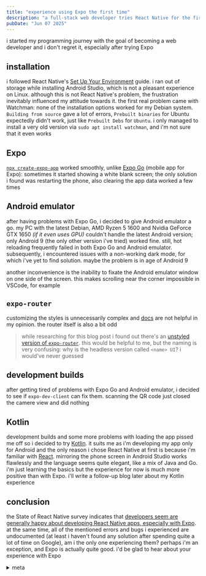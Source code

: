 ```yaml
---
title: "experience using Expo the first time"
description: "a full-stack web developer tries React Native for the first time"
pubDate: "Jun 07 2025"
---
```


i started my programming journey with the goal of becoming a web developer and i don't regret it, especially after trying Expo

## installation

i followed React Native's [Set Up Your Environment](https://reactnative.dev/docs/set-up-your-environment) guide. i ran out of storage while installing Android Studio, which is not a pleasant experience on Linux. although this is not React Native's problem, the frustration inevitably influenced my attitude towards it. the first real problem came with Watchman: none of the installation options worked for my Debian system. `Building from source` gave a lot of errors, `Prebuilt binaries` for Ubuntu expectedly didn't work, just like `Prebuilt Debs` for `Ubuntu`. i only managed to install a very old version via `sudo apt install watchman`, and i'm not sure that it even works

## Expo

[`npx create-expo-app`](https://docs.expo.dev/get-started/create-a-project/) worked smoothly, unlike [Expo Go](https://play.google.com/store/apps/details?id=host.exp.exponent) (mobile app for Expo): sometimes it started showing a white blank screen; the only solution i found was restarting the phone, also clearing the app data worked a few times

## Android emulator

after having problems with Expo Go, i decided to give Android emulator a go. my PC with the latest Debian, AMD Ryzen 5 1600 and Nvidia GeForce GTX 1650 _(if it even uses GPU)_ couldn't handle the latest Android version; only Android 9 (the only other version i've tried) worked fine. still, hot reloading frequently failed in both Expo Go and Android emulator. subsequently, i encountered issues with a non-working dark mode, for which i've yet to find solution. maybe the problem is in age of Android 9

another inconvenience is the inability to fixate the Android emulator window on one side of the screen. this makes scrolling near the corner impossible in VSCode, for example

## `expo-router`

customizing the styles is unnecessarily complex and [docs](https://docs.expo.dev/versions/latest/sdk/router/) are not helpful in my opinion. the router itself is also a bit odd

> while researching for this blog post i found out there's an [unstyled version of `expo-router`](https://docs.expo.dev/versions/latest/sdk/router-ui/). this would be helpful to me, but the naming is very confusing: why is the headless version called `<name> UI`? i would've never guessed

## development builds

after getting tired of problems with Expo Go and Android emulator, i decided to see if `expo-dev-client` can fix them. scanning the QR code just closed the camere view and did nothing

## Kotlin

development builds and some more problems with loading the app pissed me off so i decided to try [Kotlin](https://kotlinlang.org/). it suits me as i'm developing my app only for Android and the only reason i chose React Native at first is because i'm familiar with [React](https://react.dev/). mirroring the phone screen in Android Studio works flawlessly and the language seems quite elegant, like a mix of Java and Go. i'm just learning the basics but the experience for now is much more positive than with Expo. i'll write a follow-up blog later about my Kotlin experience

## conclusion

the State of React Native survey indicates that [developers seem are generally happy about developing React Native apps, especially with Expo](https://results.2024.stateofreactnative.com/en-US/opinions/#opinions_advantages_multiple). at the same time, all of the mentioned errors and bugs i experienced are undocumented (at least i haven't found any solution after spending quite a lot of time on Google), am i the only one experiencing them? perhaps i'm an exception, and Expo is actually quite good. i'd be glad to hear about your experience with Expo

<details>
<summary>
meta
</summary>

1. my watchman critical error:

```
Command '['/usr/bin/cmake', '--build', '/tmp/fbcode_builder_getdeps-ZhomeZsinskiyZwatchmanZbuildZfbcode_builder/build/folly', '--target', 'install', '--config', 'RelWithDebInfo', '-j', '8']' returned non-zero exit status 1.
```

(there's no build folder in `~/watchman/build/code_builder`)

also there were many non-fatal C errors

2. full specs:

- motherboard: ASRock AB350 Pro4
- RAM: 16 GiB
- processor: AMD Ryzen 5 1600 × 12
- graphics: NVIDIA GeForce GTX 1650
- OS: Debian 12 (Bookworm)
- GNOME: 43.9
- windowing system: X11

</details>
